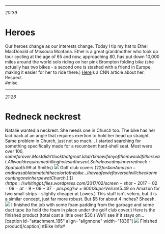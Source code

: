 ********
*20:39*

# Heroes
Our heroes change as our interests change. Today I tip my hat to Ethel MacDonald of Missoula Montana. Ethel is a great grandmother who took up tour cycling at the age of 65 and now, approaching 80, has put down 10,000 miles around the world solo riding on her pink Brompton folding bike (she actually has two bikes - a second one is stashed with a friend in Europe, making it easier for her to ride there.) [Here](https://edition.cnn.com/2017/02/08/travel/ethel-macdonald-cycling/)is a CNN article about her. Respect.  
#misc


********
*21:26*

# Redneck neckrest
Natalie wanted a neckrest. She needs one in Church too.  The bike has her laid back at an angle that requires exertion to hold her head up straight. Same problem in Church, just not so much... I started searching for something specifically made for a recumbent hard-shell seat. Most were over $100, some far over. Most didn't look that great. I didn't know if any of them would fit her seat. All would require me drilling holes in the seat. So I released my inner redneck: Spatula ($5.99 at Smiths) 
![](https://whitingpt.files.wordpress.com/2017/02/0076753204360_cf_hyvee_default_large.jpeg?w=600)
 Golf club covers ($22 for 4 on Amazon - and I was able to match the color to the bike... I have a few left over so I will check on mounting one in her pew at Church.) 
![](https://whitingpt.files.wordpress.com/2017/02/screen-shot-2017-02-09-at-9-09-37-pm.png?w=600)
 Super Velcro ($5.49 on Amazon for two small strips - slightly cheaper at Lowes.) This stuff isn't velcro, but it is a similar concept, just far more robust. But $5 for about 4 inches? Sheesh. 
![](https://whitingpt.files.wordpress.com/2017/02/screen-shot-2017-02-09-at-9-10-46-pm.png?w=474)
 I finished the job with some foam padding from the garbage and some duct tape (to hold the foam in place under the golf club cover.) Here is the finished product (total cost a little over $30.) We'll see if it stays on... [caption id="attachment_185" align="alignnone" width="1836"] 
![](data/e7536793-9d79-4cfd-8fdc-c2ce1a21ab9c.jpg)
 Finished product[/caption]
#Bike Info#